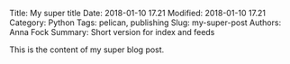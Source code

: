 Title: My super title
Date: 2018-01-10 17.21
Modified: 2018-01-10 17.21
Category: Python
Tags: pelican, publishing
Slug: my-super-post
Authors: Anna Fock
Summary: Short version for index and feeds

This is the content of my super blog post.